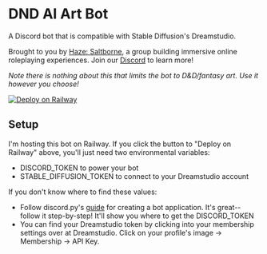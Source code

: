 # DND AI Art Bot
A Discord bot that is compatible with Stable Diffusion's Dreamstudio. 

Brought to you by [Haze: Saltborne](https://haze-saltborne.com), a group building immersive online roleplaying experiences. Join our [Discord](https://discord.com/invite/5c2XtWQSUm) to learn more! 

*Note there is nothing about this that limits the bot to D&D/fantasy art. Use it however you choose!*

[![Deploy on Railway](https://railway.app/button.svg)](https://railway.app/new/template/hxAexO?referralCode=jwithing)

## Setup
I'm hosting this bot on Railway. If you click the button to "Deploy on Railway" above, you'll just need two environmental variables:
* DISCORD_TOKEN to power your bot
* STABLE_DIFFUSION_TOKEN to connect to your Dreamstudio account

If you don't know where to find these values:

* Follow discord.py's [guide](https://discordpy.readthedocs.io/en/stable/discord.html) for creating a bot application. It's great--follow it step-by-step! It'll show you where to get the DISCORD_TOKEN
* You can find your Dreamstudio token by clicking into your membership settings over at Dreamstudio. Click on your profile's image -> Membership -> API Key.
